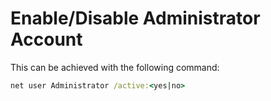 # Enable/Disable Administrator Account

This can be achieved with the following command:

```cmd
net user Administrator /active:<yes|no>
```
